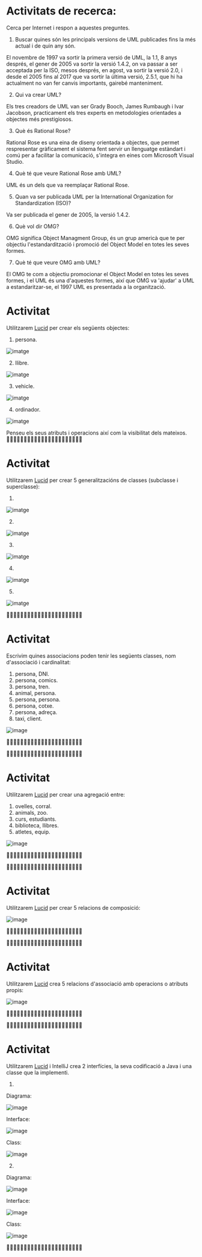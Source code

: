 # Activitats de recerca:

Cerca per Internet i respon a aquestes preguntes.

1. Buscar quines són les principals versions de UML publicades fins la més actual i de quin any són.

El novembre de 1997 va sortir la primera versió de  UML, la 1.1, 8 anys després, el gener de 2005 va sortir la versió 1.4.2, on va passar a ser acceptada per la ISO, mesos després, en agost, va sortir la versió 2.0, i desde el 2005 fins al 2017 que va sortir la última versió, 2.5.1, que hi ha actualment no van fer canvis importants, gairebé manteniment.

2. Qui va crear UML?

Els tres creadors de UML van ser  Grady Booch, James Rumbaugh i Ivar Jacobson, practicament els tres experts en metodologies orientades a objectes més prestigiosos.

3. Què és Rational Rose?

Rational Rose es una eina de diseny orientada a objectes, que permet respresentar gràficament el sistema fent servir un llenguatge estàndart i comú per a facilitar la comunicació, s'integra en eines com Microsoft Visual Studio.

4. Què té que veure Rational Rose amb UML?

UML és un dels que va reemplaçar Rational Rose.

5. Quan va ser publicada UML per la International Organization for Standardization (ISO)?

Va ser publicada el gener de 2005, la versió 1.4.2.

6. Què vol dir OMG?

OMG significa Object Managment Group, és un grup americà que te per objectiu l'estandardització i promoció del Object Model en totes les seves formes.

7. Què té que veure OMG amb UML?

El OMG te com a objectiu promocionar el Object Model en totes les seves formes, i el UML és una d'aquestes formes, així que OMG va 'ajudar' a UML a estandaritzar-se, el 1997 UML es presentada a la organització.

# Activitat

Utilitzarem [Lucid](https://lucid.app/) per crear els següents objectes:

1. persona.

![imatge](https://user-images.githubusercontent.com/114901284/222080832-e92f4fb9-3d0c-444c-b4a6-c276a6b5a33d.png)

2. llibre.

![imatge](https://user-images.githubusercontent.com/114901284/222083991-964937fb-a653-47e4-878d-937336a88357.png)

3. vehicle.

![imatge](https://user-images.githubusercontent.com/114901284/222084044-3c1faad8-4a4b-4acf-90f9-a67f051c56c9.png)

4. ordinador.

![imatge](https://user-images.githubusercontent.com/114901284/222084083-b0f75da2-2a89-410d-ad86-8b9c2766fc72.png)

Penseu els seus atributs i operacions així com la visibilitat dels mateixos.
🔻🔻🔻🔻🔻🔻🔻🔻🔻🔻🔻🔻🔻🔻🔻🔻🔻🔻🔻🔻🔻🔻
# Activitat

Utilitzarem [Lucid](https://lucid.app/) per crear 5 generalitzacións de classes (subclasse i superclasse):

1.

![imatge](https://user-images.githubusercontent.com/114901284/222090731-8ba9c762-8218-4412-a255-c1ef0be4ba25.png)

2.

![imatge](https://user-images.githubusercontent.com/114901284/222090828-abcc9701-32cd-469a-aa23-350783aa2a1f.png)

3.

![imatge](https://user-images.githubusercontent.com/114901284/222090895-a75e4233-ca7e-441e-b938-a2b7e33959c6.png)

4.

![imatge](https://user-images.githubusercontent.com/114901284/222090958-fee33770-8317-4470-9d95-90ec7fd53306.png)

5.

![imatge](https://user-images.githubusercontent.com/114901284/222091199-f6971d7f-8f9d-44c4-9134-cf5cc485b548.png)

🔺🔺🔺🔺🔺🔺🔺🔺🔺🔺🔺🔺🔺🔺🔺🔺🔺🔺🔺🔺🔺🔺
# Activitat

Escrivim quines associacions poden tenir les següents classes, nom d'associació i cardinalitat:

1. persona, DNI.
2. persona, comics.
3. persona, tren.
4. animal, persona.
5. persona, persona.
6. persona, cotxe.
7. persona, adreça.
8. taxi, client.

![image](https://user-images.githubusercontent.com/114901284/225239133-94b9107e-578d-43bb-8003-c928f65b1e21.png)

🔺🔺🔺🔺🔺🔺🔺🔺🔺🔺🔺🔺🔺🔺🔺🔺🔺🔺🔺🔺🔺🔺

🔻🔻🔻🔻🔻🔻🔻🔻🔻🔻🔻🔻🔻🔻🔻🔻🔻🔻🔻🔻🔻🔻

# Activitat

Utilitzarem [Lucid](https://lucid.app/) per crear una agregació entre:

1. ovelles, corral.
2. animals, zoo.
3. curs, estudiants.
4. biblioteca, llibres.
5. atletes, equip.

![image](https://user-images.githubusercontent.com/114901284/225243613-63fd7980-6c44-49ad-b537-e6dffa55e9db.png)

🔺🔺🔺🔺🔺🔺🔺🔺🔺🔺🔺🔺🔺🔺🔺🔺🔺🔺🔺🔺🔺🔺

🔻🔻🔻🔻🔻🔻🔻🔻🔻🔻🔻🔻🔻🔻🔻🔻🔻🔻🔻🔻🔻🔻

# Activitat

Utilitzarem [Lucid](https://lucid.app/) per crear 5 relacions de composició:

![image](https://user-images.githubusercontent.com/114901284/225248563-b946da4c-2430-4c19-980d-43a3bc61824b.png)

🔺🔺🔺🔺🔺🔺🔺🔺🔺🔺🔺🔺🔺🔺🔺🔺🔺🔺🔺🔺🔺🔺

🔻🔻🔻🔻🔻🔻🔻🔻🔻🔻🔻🔻🔻🔻🔻🔻🔻🔻🔻🔻🔻🔻
# Activitat

Utilitzarem [Lucid](https://lucid.app/) crea 5 relacions d'associació amb operacions o atributs propis:

![image](https://user-images.githubusercontent.com/114901284/225251907-1214860c-aade-449b-848b-33d8f3017430.png)

🔺🔺🔺🔺🔺🔺🔺🔺🔺🔺🔺🔺🔺🔺🔺🔺🔺🔺🔺🔺🔺🔺

🔻🔻🔻🔻🔻🔻🔻🔻🔻🔻🔻🔻🔻🔻🔻🔻🔻🔻🔻🔻🔻🔻

# Activitat

Utilitzarem [Lucid](https://lucid.app/) i IntelliJ crea 2 interfícies, la seva codificació a Java i una classe que la implementi.

1.
Diagrama:

![image](https://user-images.githubusercontent.com/114901284/225258952-cc80332a-a9ef-4ee1-a76e-64f2351697de.png)

Interface:

![image](https://user-images.githubusercontent.com/114901284/225258881-024c6b44-e28b-43e3-ada9-fbdb276041ec.png)

Class:

![image](https://user-images.githubusercontent.com/114901284/225259013-2c5b6fd6-ba7f-4647-8952-1fbfbced1fcd.png)

2.
Diagrama:

![image](https://user-images.githubusercontent.com/114901284/225261931-b016fc83-b1c4-4e36-9033-9495b227ba70.png)

Interface:

![image](https://user-images.githubusercontent.com/114901284/225261983-141c3b6f-3aa1-4a43-883b-2bb40eb4aa0c.png)

Class:

![image](https://user-images.githubusercontent.com/114901284/225262025-9745ad80-1929-410d-92fa-5ba29445c9a1.png)

🔺🔺🔺🔺🔺🔺🔺🔺🔺🔺🔺🔺🔺🔺🔺🔺🔺🔺🔺🔺🔺🔺

